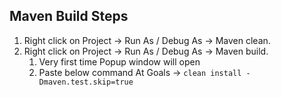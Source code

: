 ## Maven Build Steps
1.  Right click on Project -> Run As / Debug As -> Maven clean.
2.  Right click on Project -> Run As / Debug As -> Maven build.
    1.  Very first time Popup window will open 
    2.  Paste below command At Goals ->
	`clean install -Dmaven.test.skip=true`